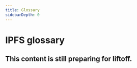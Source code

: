 ```yaml
---
title: Glossary
sidebarDepth: 0
---
```


# IPFS glossary

## This content is still preparing for liftoff.
